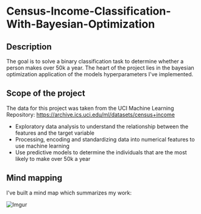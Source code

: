 # Census-Income-Classification-With-Bayesian-Optimization
 
## Description
The goal is to solve a binary classification task to determine whether a person makes over 50k a year. The heart of the project lies in the bayesian optimization application of the models hyperparameters I've implemented.

## Scope of the project
The data for this project was taken from the UCI Machine Learning Repository: https://archive.ics.uci.edu/ml/datasets/census+income

* Exploratory data analysis to understand the relationship between the features and the target variable
* Processing, encoding and standardizing data into numerical features to use machine learning
* Use predictive models to determine the individuals that are the most likely to make over 50k a year
## Mind mapping
I've built a mind map which summarizes my work:

![Imgur](https://i.imgur.com/pQu4CvL.jpg)
